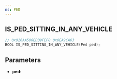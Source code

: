 ```yaml
---
ns: PED
---
```

## IS_PED_SITTING_IN_ANY_VEHICLE

```c
// 0x826AA586EDB9FEF8 0x0EA9CA03
BOOL IS_PED_SITTING_IN_ANY_VEHICLE(Ped ped);
```

## Parameters
* **ped**:
